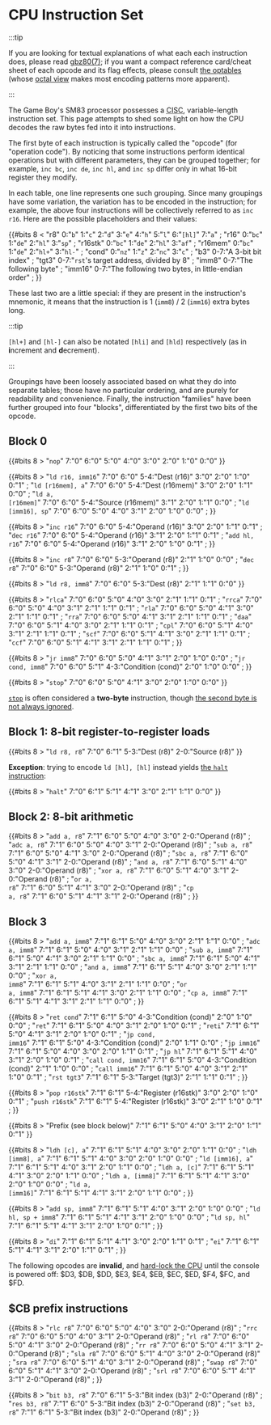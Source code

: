# CPU Instruction Set

:::tip

If you are looking for textual explanations of what each each instruction does, please read [gbz80(7)](https://rgbds.gbdev.io/docs/gbz80.7); if you want a compact reference card/cheat sheet of each opcode and its flag effects, please consult [the optables](https://gbdev.io/gb-opcodes/optables) (whose [octal view](https://gbdev.io/gb-opcodes/optables/octal) makes most encoding patterns more apparent).

:::

<style>table td { padding: 3px 10px; overflow-wrap: break-word; }</style>

The Game Boy's SM83 processor possesses a <abbr title="Complex Instruction Set Computer">CISC</abbr>, variable-length instruction set.
This page attempts to shed some light on how the CPU decodes the raw bytes fed into it into instructions.

The first byte of each instruction is typically called the "opcode" (for "operation code").
By noticing that some instructions perform identical operations but with different parameters, they can be grouped together; for example, `inc bc`, `inc de`, `inc hl`, and `inc sp` differ only in what 16-bit register they modify.

In each table, one line represents one such grouping.
Since many groupings have some variation, the variation has to be encoded in the instruction; for example, the above four instructions will be collectively referred to as `inc r16`.
Here are the possible placeholders and their values:

{{#bits 8 <
	"r8"      0:"<code>b</code>" 1:"<code>c</code>" 2:"<code>d</code>" 3:"<code>e</code>" 4:"<code>h</code>" 5:"<code>l</code>" 6:"<code>[hl]</code>" 7:"<code>a</code>" ;
	"r16"     0:"<code>bc</code>" 1:"<code>de</code>" 2:"<code>hl</code>" 3:"<code>sp</code>" ;
	"r16stk"  0:"<code>bc</code>" 1:"<code>de</code>" 2:"<code>hl</code>" 3:"<code>af</code>" ;
	"r16mem"  0:"<code>bc</code>" 1:"<code>de</code>" 2:"<code>hl+</code>" 3:"<code>hl-</code>" ;
	"cond"    0:"<code>nz</code>" 1:"<code>z</code>" 2:"<code>nc</code>" 3:"<code>c</code>" ;
	"b3"      0-7:"A 3-bit bit index" ;
	"tgt3"    0-7:"<code>rst</code>'s target address, divided by 8" ;
	"imm8"    0-7:"The following byte" ;
	"imm16"   0-7:"The following two bytes, in little-endian order" ;
}}

These last two are a little special: if they are present in the instruction's mnemonic, it means that the instruction is 1 (`imm8`) / 2 (`imm16`) extra bytes long.

:::tip

`[hl+]` and `[hl-]` can also be notated `[hli]` and `[hld]` respectively (as in **i**ncrement and **d**ecrement).

:::

Groupings have been loosely associated based on what they do into separate tables; those have no particular ordering, and are purely for readability and convenience.
Finally, the instruction "families" have been further grouped into four "blocks", differentiated by the first two bits of the opcode.

## Block 0

{{#bits 8 >
	"<code>nop</code>"  7:"0" 6:"0" 5:"0" 4:"0" 3:"0" 2:"0" 1:"0" 0:"0"
}}

{{#bits 8 >
	"<code>ld r16, imm16</code>"   7:"0" 6:"0" 5-4:"Dest (r16)" 3:"0" 2:"0" 1:"0" 0:"1" ;
	"<code>ld [r16mem], a</code>"  7:"0" 6:"0" 5-4:"Dest (r16mem)" 3:"0" 2:"0" 1:"1" 0:"0" ;
	"<code>ld a, [r16mem]</code>"  7:"0" 6:"0" 5-4:"Source (r16mem)" 3:"1" 2:"0" 1:"1" 0:"0" ;
	"<code>ld [imm16], sp</code>"  7:"0" 6:"0" 5:"0" 4:"0" 3:"1" 2:"0" 1:"0" 0:"0" ;
}}

{{#bits 8 >
	"<code>inc r16</code>"      7:"0" 6:"0" 5-4:"Operand (r16)" 3:"0" 2:"0" 1:"1" 0:"1" ;
	"<code>dec r16</code>"      7:"0" 6:"0" 5-4:"Operand (r16)" 3:"1" 2:"0" 1:"1" 0:"1" ;
	"<code>add hl, r16</code>"  7:"0" 6:"0" 5-4:"Operand (r16)" 3:"1" 2:"0" 1:"0" 0:"1" ;
}}

{{#bits 8 >
	"<code>inc r8</code>"  7:"0" 6:"0" 5-3:"Operand (r8)" 2:"1" 1:"0" 0:"0" ;
	"<code>dec r8</code>"  7:"0" 6:"0" 5-3:"Operand (r8)" 2:"1" 1:"0" 0:"1" ;
}}

{{#bits 8 >
	"<code>ld r8, imm8</code>"  7:"0" 6:"0" 5-3:"Dest (r8)" 2:"1" 1:"1" 0:"0"
}}

{{#bits 8 >
	"<code>rlca</code>"  7:"0" 6:"0" 5:"0" 4:"0" 3:"0" 2:"1" 1:"1" 0:"1" ;
	"<code>rrca</code>"  7:"0" 6:"0" 5:"0" 4:"0" 3:"1" 2:"1" 1:"1" 0:"1" ;
	"<code>rla</code>"   7:"0" 6:"0" 5:"0" 4:"1" 3:"0" 2:"1" 1:"1" 0:"1" ;
	"<code>rra</code>"   7:"0" 6:"0" 5:"0" 4:"1" 3:"1" 2:"1" 1:"1" 0:"1" ;
	"<code>daa</code>"   7:"0" 6:"0" 5:"1" 4:"0" 3:"0" 2:"1" 1:"1" 0:"1" ;
	"<code>cpl</code>"   7:"0" 6:"0" 5:"1" 4:"0" 3:"1" 2:"1" 1:"1" 0:"1" ;
	"<code>scf</code>"   7:"0" 6:"0" 5:"1" 4:"1" 3:"0" 2:"1" 1:"1" 0:"1" ;
	"<code>ccf</code>"   7:"0" 6:"0" 5:"1" 4:"1" 3:"1" 2:"1" 1:"1" 0:"1" ;
}}

{{#bits 8 >
	"<code>jr imm8</code>"        7:"0" 6:"0" 5:"0" 4:"1" 3:"1" 2:"0" 1:"0" 0:"0" ;
	"<code>jr cond, imm8</code>"  7:"0" 6:"0" 5:"1" 4-3:"Condition (cond)" 2:"0" 1:"0" 0:"0" ;
}}

{{#bits 8 >
	"<code>stop</code>"  7:"0" 6:"0" 5:"0" 4:"1" 3:"0" 2:"0" 1:"0" 0:"0"
}}

[`stop`](<#Using the STOP Instruction>) is often considered a **two-byte** instruction, though [the second byte is not always ignored](https://gist.github.com/SonoSooS/c0055300670d678b5ae8433e20bea595#nop-and-stop).

## Block 1: 8-bit register-to-register loads

{{#bits 8 >
	"<code>ld r8, r8</code>"  7:"0" 6:"1" 5-3:"Dest (r8)" 2-0:"Source (r8)"
}}

**Exception**: trying to encode `ld [hl], [hl]` instead yields [the `halt` instruction](<#halt>):

{{#bits 8 >
	"<code>halt</code>"  7:"0" 6:"1" 5:"1" 4:"1" 3:"0" 2:"1" 1:"1" 0:"0"
}}

## Block 2: 8-bit arithmetic

{{#bits 8 >
	"<code>add a, r8</code>"  7:"1" 6:"0" 5:"0" 4:"0" 3:"0" 2-0:"Operand (r8)" ;
	"<code>adc a, r8</code>"  7:"1" 6:"0" 5:"0" 4:"0" 3:"1" 2-0:"Operand (r8)" ;
	"<code>sub a, r8</code>"  7:"1" 6:"0" 5:"0" 4:"1" 3:"0" 2-0:"Operand (r8)" ;
	"<code>sbc a, r8</code>"  7:"1" 6:"0" 5:"0" 4:"1" 3:"1" 2-0:"Operand (r8)" ;
	"<code>and a, r8</code>"  7:"1" 6:"0" 5:"1" 4:"0" 3:"0" 2-0:"Operand (r8)" ;
	"<code>xor a, r8</code>"  7:"1" 6:"0" 5:"1" 4:"0" 3:"1" 2-0:"Operand (r8)" ;
	"<code>or a, r8</code>"   7:"1" 6:"0" 5:"1" 4:"1" 3:"0" 2-0:"Operand (r8)" ;
	"<code>cp a, r8</code>"   7:"1" 6:"0" 5:"1" 4:"1" 3:"1" 2-0:"Operand (r8)" ;
}}

## Block 3

{{#bits 8 >
	"<code>add a, imm8</code>"  7:"1" 6:"1" 5:"0" 4:"0" 3:"0" 2:"1" 1:"1" 0:"0" ;
	"<code>adc a, imm8</code>"  7:"1" 6:"1" 5:"0" 4:"0" 3:"1" 2:"1" 1:"1" 0:"0" ;
	"<code>sub a, imm8</code>"  7:"1" 6:"1" 5:"0" 4:"1" 3:"0" 2:"1" 1:"1" 0:"0" ;
	"<code>sbc a, imm8</code>"  7:"1" 6:"1" 5:"0" 4:"1" 3:"1" 2:"1" 1:"1" 0:"0" ;
	"<code>and a, imm8</code>"  7:"1" 6:"1" 5:"1" 4:"0" 3:"0" 2:"1" 1:"1" 0:"0" ;
	"<code>xor a, imm8</code>"  7:"1" 6:"1" 5:"1" 4:"0" 3:"1" 2:"1" 1:"1" 0:"0" ;
	"<code>or a, imm8</code>"   7:"1" 6:"1" 5:"1" 4:"1" 3:"0" 2:"1" 1:"1" 0:"0" ;
	"<code>cp a, imm8</code>"   7:"1" 6:"1" 5:"1" 4:"1" 3:"1" 2:"1" 1:"1" 0:"0" ;
}}

{{#bits 8 >
	"<code>ret cond</code>"          7:"1" 6:"1" 5:"0" 4-3:"Condition (cond)" 2:"0" 1:"0" 0:"0" ;
	"<code>ret</code>"               7:"1" 6:"1" 5:"0" 4:"0" 3:"1" 2:"0" 1:"0" 0:"1" ;
	"<code>reti</code>"              7:"1" 6:"1" 5:"0" 4:"1" 3:"1" 2:"0" 1:"0" 0:"1" ;
	"<code>jp cond, imm16</code>"    7:"1" 6:"1" 5:"0" 4-3:"Condition (cond)" 2:"0" 1:"1" 0:"0" ;
	"<code>jp imm16</code>"          7:"1" 6:"1" 5:"0" 4:"0" 3:"0" 2:"0" 1:"1" 0:"1" ;
	"<code>jp hl</code>"             7:"1" 6:"1" 5:"1" 4:"0" 3:"1" 2:"0" 1:"0" 0:"1" ;
	"<code>call cond, imm16</code>"  7:"1" 6:"1" 5:"0" 4-3:"Condition (cond)" 2:"1" 1:"0" 0:"0" ;
	"<code>call imm16</code>"        7:"1" 6:"1" 5:"0" 4:"0" 3:"1" 2:"1" 1:"0" 0:"1" ;
	"<code>rst tgt3</code>"          7:"1" 6:"1" 5-3:"Target (tgt3)" 2:"1" 1:"1" 0:"1" ;
}}

{{#bits 8 >
	"<code>pop r16stk</code>"   7:"1" 6:"1" 5-4:"Register (r16stk)" 3:"0" 2:"0" 1:"0" 0:"1" ;
	"<code>push r16stk</code>"  7:"1" 6:"1" 5-4:"Register (r16stk)" 3:"0" 2:"1" 1:"0" 0:"1" ;
}}

{{#bits 8 >
	"Prefix (see block below)"  7:"1" 6:"1" 5:"0" 4:"0" 3:"1" 2:"0" 1:"1" 0:"1"
}}

{{#bits 8 >
	"<code>ldh [c], a</code>"     7:"1" 6:"1" 5:"1" 4:"0" 3:"0" 2:"0" 1:"1" 0:"0" ;
	"<code>ldh [imm8], a</code>"  7:"1" 6:"1" 5:"1" 4:"0" 3:"0" 2:"0" 1:"0" 0:"0" ;
	"<code>ld [imm16], a</code>"  7:"1" 6:"1" 5:"1" 4:"0" 3:"1" 2:"0" 1:"1" 0:"0" ;
	"<code>ldh a, [c]</code>"     7:"1" 6:"1" 5:"1" 4:"1" 3:"0" 2:"0" 1:"1" 0:"0" ;
	"<code>ldh a, [imm8]</code>"  7:"1" 6:"1" 5:"1" 4:"1" 3:"0" 2:"0" 1:"0" 0:"0" ;
	"<code>ld a, [imm16]</code>"  7:"1" 6:"1" 5:"1" 4:"1" 3:"1" 2:"0" 1:"1" 0:"0" ;
}}

{{#bits 8 >
	"<code>add sp, imm8</code>"      7:"1" 6:"1" 5:"1" 4:"0" 3:"1" 2:"0" 1:"0" 0:"0" ;
	"<code>ld hl, sp + imm8</code>"  7:"1" 6:"1" 5:"1" 4:"1" 3:"1" 2:"0" 1:"0" 0:"0" ;
	"<code>ld sp, hl</code>"         7:"1" 6:"1" 5:"1" 4:"1" 3:"1" 2:"0" 1:"0" 0:"1" ;
}}

{{#bits 8 >
	"<code>di</code>"  7:"1" 6:"1" 5:"1" 4:"1" 3:"0" 2:"0" 1:"1" 0:"1" ;
	"<code>ei</code>"  7:"1" 6:"1" 5:"1" 4:"1" 3:"1" 2:"0" 1:"1" 0:"1" ;
}}

The following opcodes are **invalid**, and [hard-lock the CPU](https://gist.github.com/SonoSooS/c0055300670d678b5ae8433e20bea595#opcode-holes-not-implemented-opcodes) until the console is powered off: \$D3, \$DB, \$DD, \$E3, \$E4, \$EB, \$EC, \$ED, \$F4, \$FC, and \$FD.

## \$CB prefix instructions

{{#bits 8 >
	"<code>rlc r8</code>"   7:"0" 6:"0" 5:"0" 4:"0" 3:"0" 2-0:"Operand (r8)" ;
	"<code>rrc r8</code>"   7:"0" 6:"0" 5:"0" 4:"0" 3:"1" 2-0:"Operand (r8)" ;
	"<code>rl r8</code>"    7:"0" 6:"0" 5:"0" 4:"1" 3:"0" 2-0:"Operand (r8)" ;
	"<code>rr r8</code>"    7:"0" 6:"0" 5:"0" 4:"1" 3:"1" 2-0:"Operand (r8)" ;
	"<code>sla r8</code>"   7:"0" 6:"0" 5:"1" 4:"0" 3:"0" 2-0:"Operand (r8)" ;
	"<code>sra r8</code>"   7:"0" 6:"0" 5:"1" 4:"0" 3:"1" 2-0:"Operand (r8)" ;
	"<code>swap r8</code>"  7:"0" 6:"0" 5:"1" 4:"1" 3:"0" 2-0:"Operand (r8)" ;
	"<code>srl r8</code>"   7:"0" 6:"0" 5:"1" 4:"1" 3:"1" 2-0:"Operand (r8)" ;
}}

{{#bits 8 >
	"<code>bit b3, r8</code>"  7:"0" 6:"1" 5-3:"Bit index (b3)" 2-0:"Operand (r8)" ;
	"<code>res b3, r8</code>"  7:"1" 6:"0" 5-3:"Bit index (b3)" 2-0:"Operand (r8)" ;
	"<code>set b3, r8</code>"  7:"1" 6:"1" 5-3:"Bit index (b3)" 2-0:"Operand (r8)" ;
}}
